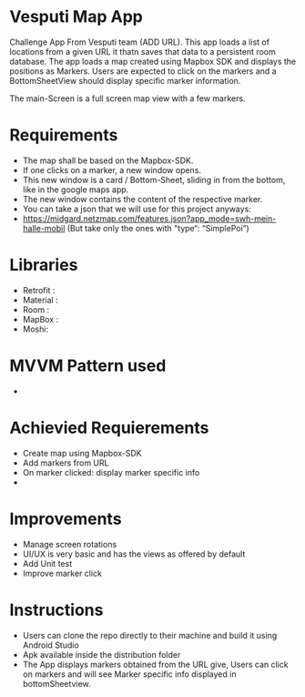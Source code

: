 # Vesputi Map App

Challenge App From Vesputi team (ADD URL). This app loads a list of locations from a given URL it thatn saves that data to a persistent room database. The app loads a map created using Mapbox SDK and displays the positions as Markers. Users are expected to click on the markers and a BottomSheetView should display specific marker information.

The main-Screen is a full screen map view with a few markers. 


# Requirements

- The map shall be based on the Mapbox-SDK.
- If one clicks on a marker, a new window opens.
- This new window is a card / Bottom-Sheet, sliding in from the bottom, like in the google maps app. 
- The new window contains the content of the respective marker. 
- You can take a json that we will use for this project anyways:
- https://midgard.netzmap.com/features.json?app_mode=swh-mein-halle-mobil
  (But take only the ones with "type“: “SimplePoi“)

# Libraries 

- Retrofit : 
- Material :
- Room :
- MapBox :
- Moshi:

# MVVM Pattern used 

- 

# Achievied Requierements

- Create map using Mapbox-SDK
- Add markers from URL
- On marker clicked: display marker specific info
- 

# Improvements 

- Manage screen rotations 
- UI/UX is very basic and has the views as offered by default 
- Add Unit test
- Improve marker click  

# Instructions 
 
 - Users can clone the repo directly to their machine and build it using Android Studio 
 - Apk available inside the distribution folder 
 - The App displays markers obtained from the URL give, Users can click on markers and will see Marker specific info displayed in bottomSheetview.
 
